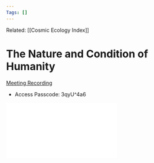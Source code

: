 ```yaml
---
Tags: []
---
```

Related: [[Cosmic Ecology Index]]
# The Nature and Condition of Humanity
[Meeting Recording](https://us02web.zoom.us/rec/share/5HgU7uGjPedqdWluBCIm7DOHyRY8NoscYWN2n7DkAr0si2g1VG-zMYkefF0eQ2Fe.nbooESafg8EJ4ZUl)
- Access Passcode: 3qyU^4a6

![](assets/CE-Module-7-State-of-Humanity.pdf)